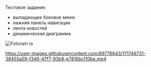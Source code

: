 Тестовое задание: 

- выпадающее боковое меню 
- нижняя панель навигации 
- лента новостей 
- динамическая диаграмма

![Fotoram io](https://user-images.githubusercontent.com/89776643/171746651-1fba4d9b-0c6a-44c3-b1ba-89149e688134.jpg)


https://user-images.githubusercontent.com/89776643/171746731-38455a59-f346-47f7-93b8-e7816bcf10be.mp4
